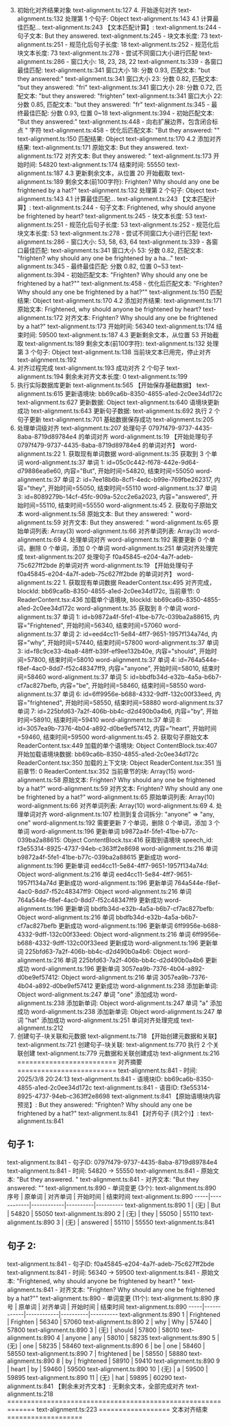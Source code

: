 3. 初始化对齐结果对象
text-alignment.ts:127 4. 开始逐句对齐
text-alignment.ts:132 
处理第 1 个句子: Object
text-alignment.ts:143 4.1 计算最佳匹配...
text-alignment.ts:243 【文本匹配计算】:
text-alignment.ts:244 - 句子文本: But they answered. 
text-alignment.ts:245 - 块文本长度: 73
text-alignment.ts:251 - 规范化后句子长度: 18
text-alignment.ts:252 - 规范化后块文本长度: 73
text-alignment.ts:278 - 尝试不同窗口大小进行匹配
text-alignment.ts:286 - 窗口大小: 18, 23, 28, 22
text-alignment.ts:339 - 各窗口最佳匹配:
text-alignment.ts:341   窗口大小 18: 分数 0.93, 匹配文本: "but they answered:"
text-alignment.ts:341   窗口大小 23: 分数 0.82, 匹配文本: "but they answered: "fri"
text-alignment.ts:341   窗口大小 28: 分数 0.72, 匹配文本: "but they answered: "frighten"
text-alignment.ts:341   窗口大小 22: 分数 0.85, 匹配文本: "but they answered: "fr"
text-alignment.ts:345 - 最终最佳匹配: 分数 0.93, 位置 0~18
text-alignment.ts:394 - 初始匹配文本: "But they answered:"
text-alignment.ts:448 - 向右扩展边界，包含闭合标点 " 字符
text-alignment.ts:458 - 优化后匹配文本: "But they answered: ""
text-alignment.ts:150 匹配结果: Object
text-alignment.ts:170 4.2 添加对齐结果:
text-alignment.ts:171 原始文本: But they answered. 
text-alignment.ts:172 对齐文本: But they answered: "
text-alignment.ts:173 开始时间: 54820
text-alignment.ts:174 结束时间: 55550
text-alignment.ts:187 4.3 更新剩余文本，从位置 20 开始截取
text-alignment.ts:189 剩余文本(前100字符): Frighten? Why should any one be frightened by a hat?"
text-alignment.ts:132 
处理第 2 个句子: Object
text-alignment.ts:143 4.1 计算最佳匹配...
text-alignment.ts:243 【文本匹配计算】:
text-alignment.ts:244 - 句子文本: Frightened, why should anyone be frightened by heart? 
text-alignment.ts:245 - 块文本长度: 53
text-alignment.ts:251 - 规范化后句子长度: 53
text-alignment.ts:252 - 规范化后块文本长度: 53
text-alignment.ts:278 - 尝试不同窗口大小进行匹配
text-alignment.ts:286 - 窗口大小: 53, 58, 63, 64
text-alignment.ts:339 - 各窗口最佳匹配:
text-alignment.ts:341   窗口大小 53: 分数 0.82, 匹配文本: "frighten? why should any one be frightened by a ha..."
text-alignment.ts:345 - 最终最佳匹配: 分数 0.82, 位置 0~53
text-alignment.ts:394 - 初始匹配文本: "Frighten? Why should any one be frightened by a hat?""
text-alignment.ts:458 - 优化后匹配文本: "Frighten? Why should any one be frightened by a hat?""
text-alignment.ts:150 匹配结果: Object
text-alignment.ts:170 4.2 添加对齐结果:
text-alignment.ts:171 原始文本: Frightened, why should anyone be frightened by heart? 
text-alignment.ts:172 对齐文本: Frighten? Why should any one be frightened by a hat?"
text-alignment.ts:173 开始时间: 56340
text-alignment.ts:174 结束时间: 59500
text-alignment.ts:187 4.3 更新剩余文本，从位置 53 开始截取
text-alignment.ts:189 剩余文本(前100字符): 
text-alignment.ts:132 
处理第 3 个句子: Object
text-alignment.ts:138 当前块文本已用完，停止对齐
text-alignment.ts:192 
5. 对齐过程完成
text-alignment.ts:193 成功对齐 2 个句子
text-alignment.ts:194 剩余未对齐文本长度: 0
text-alignment.ts:199 
7. 执行实际数据库更新
text-alignment.ts:565 【开始保存基础数据】
text-alignment.ts:615 更新语境块: bb69ca6b-8350-4855-a1ed-2c0ee34d172c
text-alignment.ts:627 更新数据: Object
text-alignment.ts:640 语境块更新成功
text-alignment.ts:643 更新句子数据:
text-alignment.ts:692 执行 2 个句子更新
text-alignment.ts:701 基础数据保存成功
text-alignment.ts:205 
8. 处理单词级对齐
text-alignment.ts:207 处理句子 0797f479-9737-4435-8aba-8719d89784e4 的单词对齐
word-alignment.ts:19 【开始处理句子 0797f479-9737-4435-8aba-8719d89784e4 的单词对齐】
word-alignment.ts:22 1. 获取现有单词数据
word-alignment.ts:35 获取到 3 个单词
word-alignment.ts:37 单词 1: id=05c0c442-f678-442e-9d64-d79886ea6e60, 内容="But", 开始时间=54820, 结束时间=55050
word-alignment.ts:37 单词 2: id=7ee18b6b-8cf1-4edc-b99e-769fbe262317, 内容="they", 开始时间=55050, 结束时间=55110
word-alignment.ts:37 单词 3: id=8089279b-14cf-45fc-909a-52cc2e6a2023, 内容="answered", 开始时间=55110, 结束时间=55550
word-alignment.ts:45 2. 获取句子原始文本
word-alignment.ts:58 原始文本: But they answered: "
word-alignment.ts:59 对齐文本: But they answered: "
word-alignment.ts:65 原始单词列表: Array(3)
word-alignment.ts:66 对齐单词列表: Array(3)
word-alignment.ts:69 4. 处理单词对齐
word-alignment.ts:192 需要更新 0 个单词，删除 0 个单词，添加 0 个单词
word-alignment.ts:251 单词对齐处理完成
text-alignment.ts:207 处理句子 f0a45845-e204-4a7f-adeb-75c627ff2bde 的单词对齐
word-alignment.ts:19 【开始处理句子 f0a45845-e204-4a7f-adeb-75c627ff2bde 的单词对齐】
word-alignment.ts:22 1. 获取现有单词数据
ReaderContent.tsx:495 对齐完成，blockId: bb69ca6b-8350-4855-a1ed-2c0ee34d172c, 当前章节: 0
ReaderContent.tsx:436 加载单个语境块, blockId: bb69ca6b-8350-4855-a1ed-2c0ee34d172c
word-alignment.ts:35 获取到 8 个单词
word-alignment.ts:37 单词 1: id=b9872a4f-5fe1-41be-b77c-039ba2a88615, 内容="Frightened", 开始时间=56340, 结束时间=57060
word-alignment.ts:37 单词 2: id=eed4cc11-5e84-4ff7-9651-1957f134a74d, 内容="why", 开始时间=57440, 结束时间=57800
word-alignment.ts:37 单词 3: id=f8c9ce33-4ba8-48ff-b39f-ef9ee132b40e, 内容="should", 开始时间=57800, 结束时间=58010
word-alignment.ts:37 单词 4: id=764a544e-f8ef-4ac0-8dd7-f52c48347ff9, 内容="anyone", 开始时间=58010, 结束时间=58460
word-alignment.ts:37 单词 5: id=bbdfb34d-e32b-4a5a-b6b7-cf7ac827befb, 内容="be", 开始时间=58460, 结束时间=58550
word-alignment.ts:37 单词 6: id=6ff9956e-b688-4332-9dff-132c00f33eed, 内容="frightened", 开始时间=58550, 结束时间=58880
word-alignment.ts:37 单词 7: id=225bfd63-7a2f-406b-bb4c-d2d490b0a4b6, 内容="by", 开始时间=58910, 结束时间=59410
word-alignment.ts:37 单词 8: id=3057ea9b-7376-4b04-a892-d0be9ef57412, 内容="heart", 开始时间=59460, 结束时间=59500
word-alignment.ts:45 2. 获取句子原始文本
ReaderContent.tsx:449 加载的单个语境块: Object
ContentBlock.tsx:407 开始加载语境块数据: bb69ca6b-8350-4855-a1ed-2c0ee34d172c
ReaderContent.tsx:350 加载的上下文块: Object
ReaderContent.tsx:351 当前章节: 0
ReaderContent.tsx:352 当前章节的块: Array(15)
word-alignment.ts:58 原始文本: Frighten? Why should any one be frightened by a hat?"
word-alignment.ts:59 对齐文本: Frighten? Why should any one be frightened by a hat?"
word-alignment.ts:65 原始单词列表: Array(10)
word-alignment.ts:66 对齐单词列表: Array(10)
word-alignment.ts:69 4. 处理单词对齐
word-alignment.ts:107 检测到复合词拆分: "anyone" => "any, one"
word-alignment.ts:192 需要更新 7 个单词，删除 0 个单词，添加 3 个单词
word-alignment.ts:196 更新单词 b9872a4f-5fe1-41be-b77c-039ba2a88615: Object
ContentBlock.tsx:416 获取到语境块 speech_id: f3e55314-8925-4737-94eb-c363ff2e8698
word-alignment.ts:216 单词 b9872a4f-5fe1-41be-b77c-039ba2a88615 更新成功
word-alignment.ts:196 更新单词 eed4cc11-5e84-4ff7-9651-1957f134a74d: Object
word-alignment.ts:216 单词 eed4cc11-5e84-4ff7-9651-1957f134a74d 更新成功
word-alignment.ts:196 更新单词 764a544e-f8ef-4ac0-8dd7-f52c48347ff9: Object
word-alignment.ts:216 单词 764a544e-f8ef-4ac0-8dd7-f52c48347ff9 更新成功
word-alignment.ts:196 更新单词 bbdfb34d-e32b-4a5a-b6b7-cf7ac827befb: Object
word-alignment.ts:216 单词 bbdfb34d-e32b-4a5a-b6b7-cf7ac827befb 更新成功
word-alignment.ts:196 更新单词 6ff9956e-b688-4332-9dff-132c00f33eed: Object
word-alignment.ts:216 单词 6ff9956e-b688-4332-9dff-132c00f33eed 更新成功
word-alignment.ts:196 更新单词 225bfd63-7a2f-406b-bb4c-d2d490b0a4b6: Object
word-alignment.ts:216 单词 225bfd63-7a2f-406b-bb4c-d2d490b0a4b6 更新成功
word-alignment.ts:196 更新单词 3057ea9b-7376-4b04-a892-d0be9ef57412: Object
word-alignment.ts:216 单词 3057ea9b-7376-4b04-a892-d0be9ef57412 更新成功
word-alignment.ts:238 添加新单词: Object
word-alignment.ts:247 单词 "one" 添加成功
word-alignment.ts:238 添加新单词: Object
word-alignment.ts:247 单词 "a" 添加成功
word-alignment.ts:238 添加新单词: Object
word-alignment.ts:247 单词 "hat" 添加成功
word-alignment.ts:251 单词对齐处理完成
text-alignment.ts:212 
9. 创建句子-块关联和元数据
text-alignment.ts:718 【开始创建元数据和关联】
text-alignment.ts:721 创建句子-块关联:
text-alignment.ts:770 执行 2 个关联创建
text-alignment.ts:779 元数据和关联创建成功
text-alignment.ts:216 
========================= 对齐摘要 =========================
text-alignment.ts:841 - 时间: 2025/3/8 20:24:13
text-alignment.ts:841 - 语境块ID: bb69ca6b-8350-4855-a1ed-2c0ee34d172c
text-alignment.ts:841 - 语音ID: f3e55314-8925-4737-94eb-c363ff2e8698
text-alignment.ts:841 
【原始语境块内容预览】:
But they answered: "Frighten? Why should any one be frightened by a hat?"
text-alignment.ts:841 
【对齐句子 (共2个)】:
text-alignment.ts:841 
## 句子 1:
text-alignment.ts:841 - 句子ID: 0797f479-9737-4435-8aba-8719d89784e4
text-alignment.ts:841 - 时间: 54820 → 55550
text-alignment.ts:841 - 原始文本: "But they answered. "
text-alignment.ts:841 - 对齐文本: "But they answered: ""
text-alignment.ts:890 - 单词变更 (3个):
text-alignment.ts:890   序号 | 原单词       | 对齐单词     | 开始时间  | 结束时间
text-alignment.ts:890   -----|------------|------------|----------|----------
text-alignment.ts:890   1    | (无)          | But          | 54820    | 55050
text-alignment.ts:890   2    | (无)          | they         | 55050    | 55110
text-alignment.ts:890   3    | (无)          | answered     | 55110    | 55550
text-alignment.ts:841 
## 句子 2:
text-alignment.ts:841 - 句子ID: f0a45845-e204-4a7f-adeb-75c627ff2bde
text-alignment.ts:841 - 时间: 56340 → 59500
text-alignment.ts:841 - 原始文本: "Frightened, why should anyone be frightened by heart? "
text-alignment.ts:841 - 对齐文本: "Frighten? Why should any one be frightened by a hat?""
text-alignment.ts:890 - 单词变更 (11个):
text-alignment.ts:890   序号 | 原单词       | 对齐单词     | 开始时间  | 结束时间
text-alignment.ts:890   -----|------------|------------|----------|----------
text-alignment.ts:890   1    | Frightened   | Frighten     | 56340    | 57060
text-alignment.ts:890   2    | why          | Why          | 57440    | 57800
text-alignment.ts:890   3    | (无)          | should       | 57800    | 58010
text-alignment.ts:890   4    | anyone       | any          | 58010    | 58235
text-alignment.ts:890   5    | (无)          | one          | 58235    | 58460
text-alignment.ts:890   6    | be           | one          | 58460    | 58550
text-alignment.ts:890   7    | frightened   | be           | 58550    | 58880
text-alignment.ts:890   8    | by           | frightened   | 58910    | 59410
text-alignment.ts:890   9    | heart        | by           | 59460    | 59500
text-alignment.ts:890   10   | (无)          | a            | 59500    | 59895
text-alignment.ts:890   11   | (无)          | hat          | 59895    | 60290
text-alignment.ts:841 
【剩余未对齐文本】: 无剩余文本，全部完成对齐
text-alignment.ts:218 =============================================================
text-alignment.ts:223 ================== 文本对齐结束 ===================